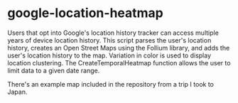 # google-location-heatmap
Users that opt into Google's location history tracker can access multiple years of device location history. This script parses the user's location history, creates an Open Street Maps using the Follium library, and adds the user's location history to the map. Variation in color is used to display location clustering.  The CreateTemporalHeatmap function allows the user to limit data to a given date range.

There's an example map included in the repository from a trip I took to Japan.
